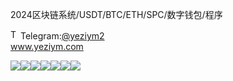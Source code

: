 2024区块链系统/USDT/BTC/ETH/SPC/数字钱包/程序<p dir="auto"><a target="_blank" rel="noopener noreferrer nofollow" href="https://camo.githubusercontent.com/d614d90677fbc2e34c7c62ebc68c82379d87a57c4beaf05af65fec7ba6b72e36/68747470733a2f2f63646e2d69636f6e732d706e672e666c617469636f6e2e636f6d2f3531322f323131312f323131313634362e706e67"><img src="https://camo.githubusercontent.com/d614d90677fbc2e34c7c62ebc68c82379d87a57c4beaf05af65fec7ba6b72e36/68747470733a2f2f63646e2d69636f6e732d706e672e666c617469636f6e2e636f6d2f3531322f323131312f323131313634362e706e67" alt="Telegram Icon" style="width: 16px; max-width: 100%;" data-canonical-src="https://cdn-icons-png.flaticon.com/512/2111/2111646.png"></a>Telegram:<a href="https://t.me/yeziym2" rel="nofollow">@yeziym2</a><br><a href="https://www.yeziym.com/">www.yeziym.com</a></p><img src="https://github.com/yeziym/wS9nDfjONb/blob/main/lWkP3.png"><img src="https://github.com/yeziym/wS9nDfjONb/blob/main/dVnsE.png"><img src="https://github.com/yeziym/wS9nDfjONb/blob/main/vawEm.png"><img src="https://github.com/yeziym/wS9nDfjONb/blob/main/EfgHd.png"><img src="https://github.com/yeziym/wS9nDfjONb/blob/main/Czr8V.png"><img src="https://github.com/yeziym/wS9nDfjONb/blob/main/vVUgp.png"><img src="https://github.com/yeziym/wS9nDfjONb/blob/main/FwZAb.png">